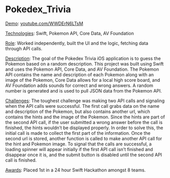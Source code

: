 # Pokedex_Trivia
<p><u>Demo</u>: <a class='link' href='https://www.youtube.com/WWDErN6LTsM' target="_blank">youtube.com/WWDErN6LTsM</a></p>
<p><u>Technologies</u>: Swift, Pokemon API, Core Data, AV Foundation </p>
<p><u>Role</u>: Worked independently, built the UI and the logic, fetching data through API calls.</p>
<p><u>Description</u>: The goal of the Pokedex Trivia iOS application is to guess the Pokemon based on a random description. This project was built using Swift and uses the Pokemon API, Core Data, and AV Foundation. The Pokemon API contains the name and description of each Pokemon along with an image of the Pokemon, Core Data allows for a local high score board, and AV Foundation adds sounds for correct and wrong answers. A random number is generated and is used to pull JSON data from the Pokemon API.</p>
<p><u>Challenges</u>: The toughest challenge was making two API calls and signaling when the API calls were successful. The first call grabs data on the name and description of the Pokemon, but also contains another url, which contains the hints and the image of the Pokemon. Since the hints are part of the second API call, if the user submitted a wrong answer before the call is finished, the hints wouldn’t be displayed properly. In order to solve this, the initial call is made to collect the first part of the information. Once the second url is stored, another function is called to make another API call for the hint and Pokemon image. To signal that the calls are successful, a loading spinner will appear initially if the first API call isn’t finished and disappear once it is, and the submit button is disabled until the second API call is finished.
<p><u>Awards</u>: Placed 1st in a 24 hour Swift Hackathon amongst 8 teams. </p>
